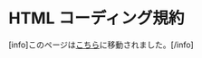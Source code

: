 <!--
# HTML Coding Standards
-->

# HTML コーディング規約

<!--
Warning: This page has been moved [here](https://developer.wordpress.org/coding-standards/wordpress-coding-standards/html/)
Please do *not* edit this page.
-->

\[info\]このページは[こちら](https://ja.wordpress.org/team/handbook/coding-standards/wordpress-coding-standards/html/)に移動されました。\[/info\]

<!--
## HTML

### Validation

All HTML pages should be verified against [the W3C validator](http://validator.w3.org/) to ensure that the markup is well formed. This in and of itself is not directly indicative of good code, but it helps to weed out problems that are able to be tested via automation. It is no substitute for manual code review. (For other validators, see [HTML Validation](https://codex.wordpress.org/Validating_a_Website#HTML_-_Validation) in the Codex.)

### Self-closing Elements

All tags must be properly closed. For tags that can wrap nodes such as text or other elements, termination is a trivial enough task. For tags that are self-closing, the forward slash should have exactly one space preceding it:

```xml
<br />```

rather than the compact but incorrect:

```xml
<br/>```

The W3C specifies that a single space should precede the self-closing slash ([source](http://w3.org/TR/xhtml1/#C_2)).

### Attributes and Tags

All tags and attributes must be written in lowercase. Additionally, attribute values should be lowercase when the purpose of the text therein is only to be interpreted by machines. For instances in which the data needs to be human readable, proper title capitalization should be followed.

For machines:

```xml
<br>
<meta http-equiv="content-type" content="text/html; charset=utf-8" /><br>
```

For humans:

```xml
<br>
<a href="http://example.com/" title="Description Here">Example.com</a><br>
```

### Quotes

According to the W3C specifications for XHTML, all attributes must have a value, and must use double- or single-quotes ([source](http://www.w3.org/TR/xhtml1/#h-4.4)). The following are examples of proper and improper usage of quotes and attribute/value pairs.

Correct:

```xml
<br>
<input type="text" name="email" disabled="disabled" /><br>
<input type='text' name='email' disabled='disabled' /><br>
```

Incorrect:

```xml
<br>
<input type=text name=email disabled><br>
```

In HTML, attributes do not all have to have values, and attribute values do not always have to be quoted. While all of the examples above are valid HTML, **failing to quote attributes can lead to security vulnerabilities**. Always quote attributes.

### Indentation

As with PHP, HTML indentation should always reflect logical structure. Use tabs and not spaces.

When mixing PHP and HTML together, indent PHP blocks to match the surrounding HTML code. Closing PHP blocks should match the same indentation level as the opening block.

Correct:

```php
<br>
<?php if ( ! have_posts() ) : ?><br>
<div id="post-1" class="post"><br>
<h1 class="entry-title">Not Found</h1><br>
<div class="entry-content"><br>
<p>Apologies, but no results were found.</p><br>
<?php get_search_form(); ?><br>
</div><br>
</div><br>
<?php endif; ?><br>
```

Incorrect:

```php
<br>
<?php if ( ! have_posts() ) : ?><br>
<div id="post-0" class="post error404 not-found"><br>
<h1 class="entry-title">Not Found</h1><br>
<div class="entry-content"><br>
<p>Apologies, but no results were found.</p><br>
<?php get_search_form(); ?><br>
</div><br>
</div><br>
<?php endif; ?><br>
```

## Credits

*   HTML code standards adapted from [Fellowship Tech Code Standards](http://developer.fellowshipone.com/patterns/code.php) ([CC license](http://creativecommons.org/licenses/by-nc-sa/3.0/)).
-->
